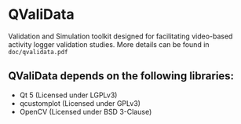 # QValiData
Validation and Simulation toolkit designed for facilitating video-based activity logger validation studies. More details can be found in ``doc/qvalidata.pdf``

## QValiData depends on the following libraries:
* Qt 5 (Licensed under LGPLv3)
* qcustomplot (Licensed under GPLv3)
* OpenCV (Licensed under BSD 3-Clause)
